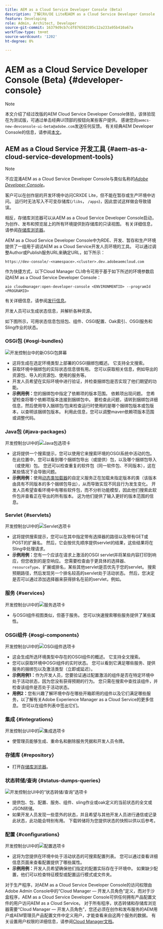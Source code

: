 ```yaml
---
title: AEM as a Cloud Service Developer Console (Beta)
description: 了解CRX/DE Lite和AEM as a Cloud Service Developer Console
feature: Developing
role: Admin, Architect, Developer
source-git-commit: 16379d9cb7cdf876502205c12a233a95b410a67a
workflow-type: tm+mt
source-wordcount: '1202'
ht-degree: 0%

---
```



# AEM as a Cloud Service Developer Console (Beta) {#developer-console}

>[!NOTE]
>
>本文介绍了经过改版的AEM Cloud Service Developer Console体验，该体验现在为测试版，可通过单击经典UI顶部的按钮向某些客户提供。 感谢您向`aemcs-new-devconsole-ui-beta@adobe.com`发送任何反馈。 有关经典AEM Developer Console的信息，请参阅[本文](/help/implementing/developing/introduction/development-guidelines.md#crxde-lite-and-developer-console)。

## AEM as a Cloud Service 开发工具 {#aem-as-a-cloud-service-development-tools}

>[!NOTE]
>不应混淆AEM as a Cloud Service Developer Console与类似名称的&#x200B;[*Adobe Developer Console*](https://developer.adobe.com/developer-console/)。
>

客户可以在创作层的开发环境中访问CRXDE Lite，但不能在暂存或生产环境中访问。 运行时无法写入不可变存储库(`/libs`， `/apps`)，因此尝试这样做会导致错误。

相反，存储库浏览器可以从AEM as a Cloud Service Developer Console启动，为创作、发布和预览层上的所有环境提供到存储库的只读视图。 有关详细信息，请参阅[存储库浏览器](/help/implementing/developing/tools/repository-browser.md)。

AEM as a Cloud Service Developer Console中为RDE、开发、暂存和生产环境提供了一组用于调试AEM as a Cloud Service开发人员环境的工具。 可以通过调整Author或Publish服务URL来确定URL，如下所示：

`https://dev-console/-<namespace>.<cluster>.dev.adobeaemcloud.com`

作为快捷方式，以下Cloud Manager CLI命令可用于基于如下所述的环境参数启动AEM as a Cloud Service Developer Console：

`aio cloudmanager:open-developer-console <ENVIRONMENTID> --programId <PROGRAMID>`

有关详细信息，请参阅[发行信息](/help/release-notes/home.md)。

开发人员可以生成状态信息，并解析各种资源。

如下图所示，可用状态信息包括包、组件、OSGI配置、Oak索引、OSGI服务和Sling作业的状态。

### OSGi包 {#osgi-bundles}

![开发控制台中的新OSGi包屏幕](/help/implementing/developing/introduction/assets/osgi-bundles.png)

* 这将生成在选定环境类型上部署的OSGI捆绑包概述。 它支持全文搜索。
* 获取环境中捆绑包的实际状态信息很有用。 您可以获取相关信息，例如导出的资源包、导入的资源包、使用的服务等。
* 开发人员希望在实际环境中进行验证，并检查捆绑包是否实现了他们期望的功能。
* **示例用例：**&#x200B;您的捆绑包中指定了依赖项的版本范围。 依赖项出现问题。 您希望检查将哪个依赖项版本连接到捆绑包中。 要检查此问题，请转到捆绑包详细信息，然后使用导入捆绑包/包来检查运行时使用的是哪个捆绑包版本或包版本，以查明该捆绑包版本。 利用此信息，您可以调整maven依赖项版本范围或调整代码。

### Java包 {#java-packages}

开发控制台UI中的![Java包选项卡](/help/implementing/developing/introduction/assets/java-packages-dev-console-ui.png)

* 这将提供一个搜索提示，您可以使用它来搜索环境的OSGI系统中活动的包。 在此位置中，您可以看到哪个捆绑包导出（或提供）包，以及哪个捆绑包导入（或使用）包。 您还可以检查重复的软件包（同一软件包、不同版本），这在某些情况下会导致问题。
* **示例用例：**&#x200B;使用[动态类加载器](https://sling.apache.org/apidocs/sling9/org/apache/sling/commons/classloader/DynamicClassLoaderManager.html)的自定义服务正在加载未指定版本的类（该版本由具有不同版本的多个捆绑包导出），从而导致实现不同且行为发生变化。 开发人员希望查看环境中有哪些软件包，而不分析功能模型，因此他们搜索此软件包并查看正在导出的所有版本。 这为他们提供了输入更好的版本范围的信息。

### Servlet {#servlets}

开发控制台UI中的![Servlet选项卡](/help/implementing/developing/introduction/assets/servlets-dev-console-ui.png)

* 这将提供搜索提示，您可以在其中指定带有选择器的路径以及带有GET或POST的扩展名。 然后，它会按优先顺序提供servlet的结果，这些结果将在Sling中处理请求。
* **示例用例：**&#x200B;您有一个应该在请求上激活的OSGI servlet并将某些内容打印到响应，但您收到的是空响应。 您需要检查由于更具体的选择器、`resourceType`、扩展或排名，某些其他servlet是否优先于您的servlet。 搜索预期路径，然后发现另一个排名较高的servlet处于活动状态。 然后，您决定是否可以通过添加选择器来获得排名在前的servlet，例如。

### 服务 {#services}

开发控制台UI中的![服务选项卡](/help/implementing/developing/introduction/assets/services-dev-console.png)

* 与OSGI组件视图类似，但基于服务。 您可以快速搜索哪些服务提供了某些属性。

### OSGi组件 {#osgi-components}

开发控制台UI中的![OSGi组件选项卡](/help/implementing/developing/introduction/assets/osgi-components-dev-console.png)

* 这会生成所选环境类型中存在的OSGI组件的概述。 它支持全文搜索。
* 您可以获取环境中OSGI组件的实时状态。 您可以看到它满足哪些服务、提供服务的捆绑包以及激活类型（立即或延迟）。
* **示例用例1：**&#x200B;作为开发人员，您要验证通过配置激活的组件是否在特定环境中处于活动状态，因为您没有获得预期的行为。 您只需在搜索中查找该组件，并检查该组件是否处于活动状态。
* **用例2：**&#x200B;您有兴趣了解环境中存在哪些开箱即用的组件以及它们满足哪些服务，以了解有关Adobe Experience Manager as a Cloud Service的更多信息。 您可以在组件列表中签出它们。

### 集成 {#integrations}

开发控制台UI中的![集成选项卡](/help/implementing/developing/introduction/assets/integrations-dev-console-ui.png)

* 使管理员能够生成、重命名和删除服务凭据和开发人员令牌。

### 存储库 {#repository}

* 打开[存储库浏览器](/help/implementing/developing/tools/repository-browser.md)。

### 状态转储/查询 {#status-dumps-queries}

![开发控制台UI中的“状态转储/查询”选项卡](/help/implementing/developing/introduction/assets/status-dumps-queries.png)

* 提供包、包、配置、服务、组件、sling作业或oak定义的当前状态的全文或JSON转储。
* 如果开发人员发现一些意外的状态，并且希望与其他开发人员进行通信或记录此状态，此功能会特别有用。 下载转储将为您提供状态的快照以供以后参考。

### 配置 {#configurations}

开发控制台UI中的![配置选项卡](/help/implementing/developing/introduction/assets/configurations-dev-console.png)

* 这将为您提供在环境中处于活动状态的可搜索配置列表。 您可以通过查看详细信息页面来查看配置提供了哪些属性。
* **示例用例：**&#x200B;开发人员希望确保他们指定的配置实际存在于环境中。 如果缺少配置，他们可以检查特征模型或配置运行模式或文件夹。

对于生产程序，对AEM as a Cloud Service Developer Console的访问权限由Adobe Admin Console中的“Cloud Manager — 开发人员角色”定义，而对于沙盒程序，AEM as a Cloud Service Developer Console可供任何拥有产品配置文件的用户访问AEM as a Cloud Service。 对于所有程序，状态转储和存储库浏览器需要“Cloud Manager — 开发人员角色”，您还必须在创作和发布服务的AEM用户或AEM管理员产品配置文件中定义用户，才能查看来自这两个服务的数据。 有关设置用户权限的详细信息，请参阅[Cloud Manager文档](https://experienceleague.adobe.com/docs/experience-manager-cloud-manager/using/requirements/setting-up-users-and-roles.html)。